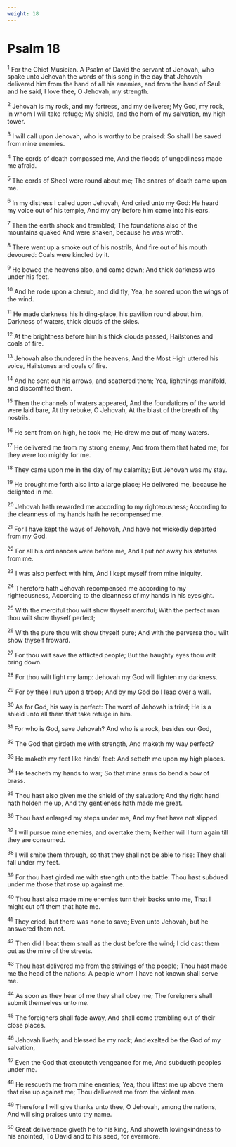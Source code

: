 ```yaml
---
weight: 18
---
```


# Psalm 18

<sup>1</sup> For the Chief Musician. A Psalm of David the servant of Jehovah, who spake unto Jehovah the words of this song in the day that Jehovah delivered him from the hand of all his enemies, and from the hand of Saul: and he said, I love thee, O Jehovah, my strength. 

<sup>2</sup> Jehovah is my rock, and my fortress, and my deliverer; My God, my rock, in whom I will take refuge; My shield, and the horn of my salvation, my high tower. 

<sup>3</sup> I will call upon Jehovah, who is worthy to be praised: So shall I be saved from mine enemies. 

<sup>4</sup> The cords of death compassed me, And the floods of ungodliness made me afraid. 

<sup>5</sup> The cords of Sheol were round about me; The snares of death came upon me. 

<sup>6</sup> In my distress I called upon Jehovah, And cried unto my God: He heard my voice out of his temple, And my cry before him came into his ears. 

<sup>7</sup> Then the earth shook and trembled; The foundations also of the mountains quaked And were shaken, because he was wroth. 

<sup>8</sup> There went up a smoke out of his nostrils, And fire out of his mouth devoured: Coals were kindled by it. 

<sup>9</sup> He bowed the heavens also, and came down; And thick darkness was under his feet. 

<sup>10</sup> And he rode upon a cherub, and did fly; Yea, he soared upon the wings of the wind. 

<sup>11</sup> He made darkness his hiding-place, his pavilion round about him, Darkness of waters, thick clouds of the skies. 

<sup>12</sup> At the brightness before him his thick clouds passed, Hailstones and coals of fire. 

<sup>13</sup> Jehovah also thundered in the heavens, And the Most High uttered his voice, Hailstones and coals of fire. 

<sup>14</sup> And he sent out his arrows, and scattered them; Yea, lightnings manifold, and discomfited them. 

<sup>15</sup> Then the channels of waters appeared, And the foundations of the world were laid bare, At thy rebuke, O Jehovah, At the blast of the breath of thy nostrils. 

<sup>16</sup> He sent from on high, he took me; He drew me out of many waters. 

<sup>17</sup> He delivered me from my strong enemy, And from them that hated me; for they were too mighty for me. 

<sup>18</sup> They came upon me in the day of my calamity; But Jehovah was my stay. 

<sup>19</sup> He brought me forth also into a large place; He delivered me, because he delighted in me. 

<sup>20</sup> Jehovah hath rewarded me according to my righteousness; According to the cleanness of my hands hath he recompensed me. 

<sup>21</sup> For I have kept the ways of Jehovah, And have not wickedly departed from my God. 

<sup>22</sup> For all his ordinances were before me, And I put not away his statutes from me. 

<sup>23</sup> I was also perfect with him, And I kept myself from mine iniquity. 

<sup>24</sup> Therefore hath Jehovah recompensed me according to my righteousness, According to the cleanness of my hands in his eyesight. 

<sup>25</sup> With the merciful thou wilt show thyself merciful; With the perfect man thou wilt show thyself perfect; 

<sup>26</sup> With the pure thou wilt show thyself pure; And with the perverse thou wilt show thyself froward. 

<sup>27</sup> For thou wilt save the afflicted people; But the haughty eyes thou wilt bring down. 

<sup>28</sup> For thou wilt light my lamp: Jehovah my God will lighten my darkness. 

<sup>29</sup> For by thee I run upon a troop; And by my God do I leap over a wall. 

<sup>30</sup> As for God, his way is perfect: The word of Jehovah is tried; He is a shield unto all them that take refuge in him. 

<sup>31</sup> For who is God, save Jehovah? And who is a rock, besides our God, 

<sup>32</sup> The God that girdeth me with strength, And maketh my way perfect? 

<sup>33</sup> He maketh my feet like hinds’ feet: And setteth me upon my high places. 

<sup>34</sup> He teacheth my hands to war; So that mine arms do bend a bow of brass. 

<sup>35</sup> Thou hast also given me the shield of thy salvation; And thy right hand hath holden me up, And thy gentleness hath made me great. 

<sup>36</sup> Thou hast enlarged my steps under me, And my feet have not slipped. 

<sup>37</sup> I will pursue mine enemies, and overtake them; Neither will I turn again till they are consumed. 

<sup>38</sup> I will smite them through, so that they shall not be able to rise: They shall fall under my feet. 

<sup>39</sup> For thou hast girded me with strength unto the battle: Thou hast subdued under me those that rose up against me. 

<sup>40</sup> Thou hast also made mine enemies turn their backs unto me, That I might cut off them that hate me. 

<sup>41</sup> They cried, but there was none to save; Even unto Jehovah, but he answered them not. 

<sup>42</sup> Then did I beat them small as the dust before the wind; I did cast them out as the mire of the streets. 

<sup>43</sup> Thou hast delivered me from the strivings of the people; Thou hast made me the head of the nations: A people whom I have not known shall serve me. 

<sup>44</sup> As soon as they hear of me they shall obey me; The foreigners shall submit themselves unto me. 

<sup>45</sup> The foreigners shall fade away, And shall come trembling out of their close places. 

<sup>46</sup> Jehovah liveth; and blessed be my rock; And exalted be the God of my salvation, 

<sup>47</sup> Even the God that executeth vengeance for me, And subdueth peoples under me. 

<sup>48</sup> He rescueth me from mine enemies; Yea, thou liftest me up above them that rise up against me; Thou deliverest me from the violent man. 

<sup>49</sup> Therefore I will give thanks unto thee, O Jehovah, among the nations, And will sing praises unto thy name. 

<sup>50</sup> Great deliverance giveth he to his king, And showeth lovingkindness to his anointed, To David and to his seed, for evermore. 


